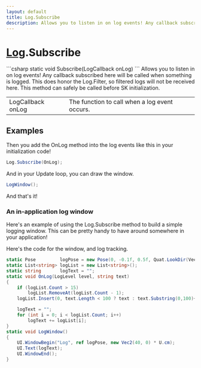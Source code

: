 ```yaml
---
layout: default
title: Log.Subscribe
description: Allows you to listen in on log events! Any callback subscribed here will be called when something is logged. This does honor the Log.Filter, so filtered logs will not be received here. This method can safely be called before SK initialization.
---
```

# [Log]({{site.url}}/Pages/Reference/Log.html).Subscribe

<div class='signature' markdown='1'>
```csharp
static void Subscribe(LogCallback onLog)
```
Allows you to listen in on log events! Any callback
subscribed here will be called when something is logged. This
does honor the Log.Filter, so filtered logs will not be received
here. This method can safely be called before SK initialization.
</div>

|  |  |
|--|--|
|LogCallback onLog|The function to call when a log event occurs.|





## Examples

Then you add the OnLog method into the log events like this in
your initialization code!
```csharp
Log.Subscribe(OnLog);
```
And in your Update loop, you can draw the window.
```csharp
LogWindow();
```
And that's it!
### An in-application log window
Here's an example of using the Log.Subscribe method to build a simple
logging window. This can be pretty handy to have around somewhere in
your application!

Here's the code for the window, and log tracking.
```csharp
static Pose         logPose = new Pose(0, -0.1f, 0.5f, Quat.LookDir(Vec3.Forward));
static List<string> logList = new List<string>();
static string       logText = "";
static void OnLog(LogLevel level, string text)
{
	if (logList.Count > 15)
		logList.RemoveAt(logList.Count - 1);
	logList.Insert(0, text.Length < 100 ? text : text.Substring(0,100)+"...\n");

	logText = "";
	for (int i = 0; i < logList.Count; i++)
		logText += logList[i];
}
static void LogWindow()
{
	UI.WindowBegin("Log", ref logPose, new Vec2(40, 0) * U.cm);
	UI.Text(logText);
	UI.WindowEnd();
}
```

